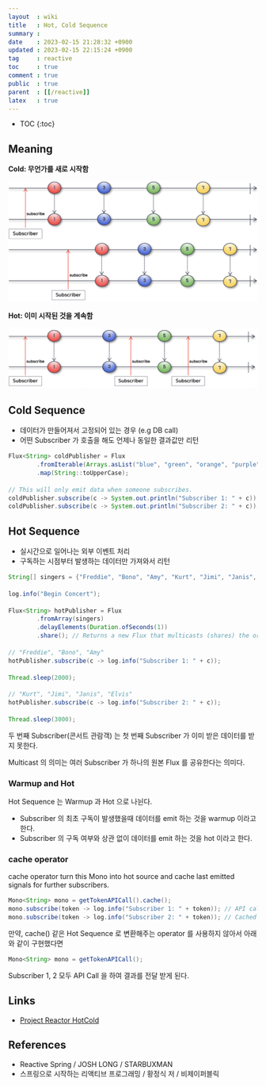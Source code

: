 ```yaml
---
layout  : wiki
title   : Hot, Cold Sequence
summary : 
date    : 2023-02-15 21:28:32 +0900
updated : 2023-02-15 22:15:24 +0900
tag     : reactive
toc     : true
comment : true
public  : true
parent  : [[/reactive]]
latex   : true
---
```

* TOC
{:toc}

## Meaning

__Cold: 무언가를 새로 시작함__

![](/resource/wiki/reactive-hot-cold/cold.png)

__Hot: 이미 시작된 것을 계속함__

![](/resource/wiki/reactive-hot-cold/hot.png)

## Cold Sequence

- 데이터가 만들어져서 고정되어 있는 경우 (e.g DB call)
- 어떤 Subscriber 가 호출을 해도 언제나 동일한 결과값만 리턴

```java
Flux<String> coldPublisher = Flux
        .fromIterable(Arrays.asList("blue", "green", "orange", "purple"))
        .map(String::toUpperCase);

// This will only emit data when someone subscribes.
coldPublisher.subscribe(c -> System.out.println("Subscriber 1: " + c)); // BLUE, GREEN, ORANGE, PURPLE
coldPublisher.subscribe(c -> System.out.println("Subscriber 2: " + c)); // BLUE, GREEN, ORANGE, PURPLE
```

## Hot Sequence

- 실시간으로 일어나는 외부 이벤트 처리
- 구독하는 시점부터 발생하는 데이터만 가져와서 리턴

```java
String[] singers = {"Freddie", "Bono", "Amy", "Kurt", "Jimi", "Janis", "Elvis"};

log.info("Begin Concert");

Flux<String> hotPublisher = Flux
        .fromArray(singers)
        .delayElements(Duration.ofSeconds(1))
        .share(); // Returns a new Flux that multicasts (shares) the original Flux.

// "Freddie", "Bono", "Amy"
hotPublisher.subscribe(c -> log.info("Subscriber 1: " + c)); 

Thread.sleep(2000);

// "Kurt", "Jimi", "Janis", "Elvis"
hotPublisher.subscribe(c -> log.info("Subscriber 2: " + c));

Thread.sleep(3000);
```

두 번째 Subscriber(콘서트 관람객) 는 첫 번째 Subscriber 가 이미 받은 데이터를 받지 못한다.

Multicast 의 의미는 여러 Subscriber 가 하나의 원본 Flux 를 공유한다는 의미다.

### Warmup and Hot

Hot Sequence 는 Warmup 과 Hot 으로 나뉜다.

- Subscriber 의 최초 구독이 발생했을때 데이터를 emit 하는 것을 warmup 이라고 한다.
- Subscriber 의 구독 여부와 상관 없이 데이터를 emit 하는 것을 hot 이라고 한다.

### cache operator

cache operator turn this Mono into hot source and cache last emitted signals for further subscribers.

```java
Mono<String> mono = getTokenAPICall().cache();
mono.subscribe(token -> log.info("Subscriber 1: " + token)); // API call
mono.subscribe(token -> log.info("Subscriber 2: " + token)); // Cached value
```

만약, cache() 같은 Hot Sequence 로 변환해주는 operator 를 사용하지 않아서 아래와 같이 구현했다면

```java
Mono<String> mono = getTokenAPICall();
```

Subscriber 1, 2 모두 API Call 을 하여 결과를 전달 받게 된다.

## Links

- [Project Reactor HotCold](https://projectreactor.io/docs/core/release/reference/#reactor.hotCold)

## References

- Reactive Spring / JOSH LONG / STARBUXMAN
- 스프링으로 시작하는 리액티브 프로그래밍 / 황정식 저 / 비제이퍼블릭
